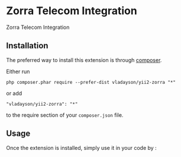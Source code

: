 Zorra Telecom Integration
=========================
Zorra Telecom Integration

Installation
------------

The preferred way to install this extension is through [composer](http://getcomposer.org/download/).

Either run

```
php composer.phar require --prefer-dist vladayson/yii2-zorra "*"
```

or add

```
"vladayson/yii2-zorra": "*"
```

to the require section of your `composer.json` file.


Usage
-----

Once the extension is installed, simply use it in your code by  :

```php
```